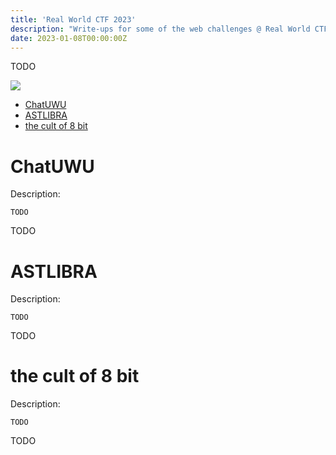 ```yaml
---
title: 'Real World CTF 2023'
description: "Write-ups for some of the web challenges @ Real World CTF 2023"
date: 2023-01-08T00:00:00Z
---
```


TODO

![](/assets/images/posts/rwctf.png)

* [ChatUWU](#chatuwu)
* [ASTLIBRA](#astlibra)
* [the cult of 8 bit](#thecultof8bit)

<a name="chatuwu"></a>
# ChatUWU

Description:
```
TODO
```

TODO

<a name="astlibra"></a>
# ASTLIBRA

Description:
```
TODO
```

TODO

<a name="thecultof8bit"></a>
# the cult of 8 bit

Description:
```
TODO
```

TODO